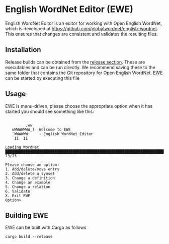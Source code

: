English WordNet Editor (EWE)
============================

English WordNet Editor is an editor for working with Open English WordNet, which
is developed at https://github.com/globalwordnet/english-wordnet. This ensures
that changes are consistent and validates the resulting files.

Installation
------------

Release builds can be obtained from the [release section](https://github.com/jmccrae/ewe/releases). These are executables and can be run directly. 
We recommend saving these to the same folder that contains the Git repository
for Open English WordNet. EWE can be started by executing this file

Usage
-----

EWE is menu-driven, please choose the appropriate option when it has started
you should see something like this:

```

         ,ww                             
   wWWWWWWW_)  Welcome to EWE            
   `WWWWWW'    - English WordNet Editor  
    II  II                               

Loading WordNet
████████████████████████████████████████████████████████████████████████ 73/73

Please choose an option:
1. Add/delete/move entry
2. Add/delete a synset
3. Change a definition
4. Change an example
5. Change a relation
6. Validate
X. Exit EWE
Option> 
```

Building EWE
------------

EWE can be built with Cargo as follows

    cargo build --release
